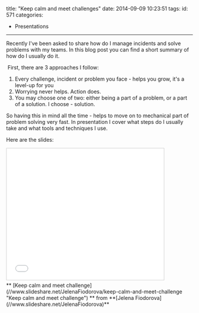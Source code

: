 title: "Keep calm and meet challenges"
date: 2014-09-09 10:23:51
tags:
id: 571
categories:
  - Presentations
---

Recently I've been asked to share how do I manage incidents and solve problems with my teams. In this blog post you can find a short summary of how do I usually do it.

 First, there are 3 approaches I follow:

1.  Every challenge, incident or problem you face - helps you grow, it's a level-up for you
2.  Worrying never helps. Action does.
3.  You may choose one of two: either being a part of a problem, or a part of a solution. I choose - solution.

So having this in mind all the time - helps to move on to mechanical part of problem solving very fast. In presentation I cover what steps do I usually take and what tools and techniques I use.

Here are the slides:
<iframe style="border: 1px solid #CCC; border-width: 1px; margin-bottom: 5px; max-width: 100%;" src="//www.slideshare.net/slideshow/embed_code/38401264" width="425" height="355" frameborder="0" marginwidth="0" marginheight="0" scrolling="no" allowfullscreen="allowfullscreen"> </iframe>

<div style="margin-bottom: 5px;">** [Keep calm and meet challenge](//www.slideshare.net/JelenaFiodorova/keep-calm-and-meet-challenge "Keep calm and meet challenge") ** from **[Jelena Fiodorova](//www.slideshare.net/JelenaFiodorova)**</div>